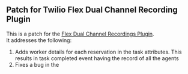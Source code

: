 ## Patch for Twilio Flex Dual Channel Recording Plugin
This is a patch for the [Flex Dual Channel Recordings Plugin](https://github.com/twilio-professional-services/flex-dual-channel-recording/).  
It addresses the following:

1. Adds worker details for each reservation in the task attributes. This results in task completed event having the record of all the agents
2. Fixes a bug in the  
